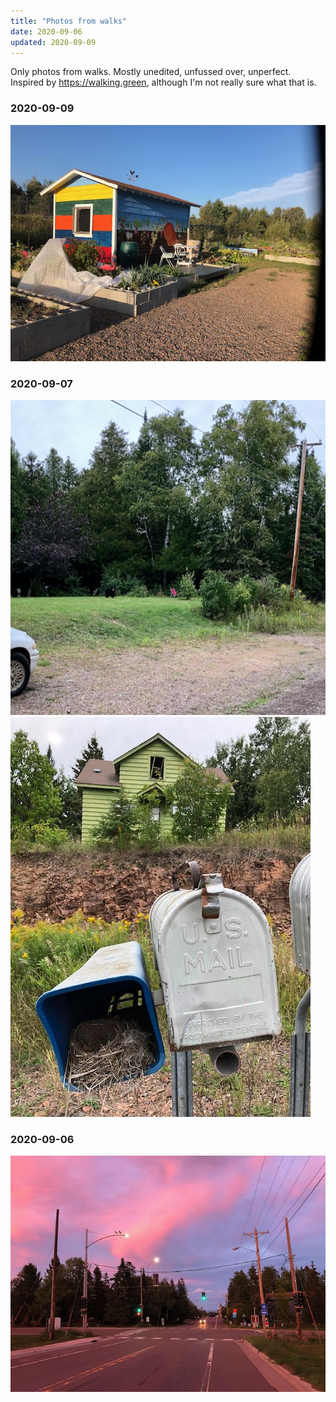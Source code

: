 ```yaml
---
title: "Photos from walks"
date: 2020-09-06
updated: 2020-09-09
---
```

Only photos from walks. Mostly unedited, unfussed over, unperfect.
Inspired by https://walking.green, although I'm not really sure what that is.

### 2020-09-09
![](20200909.jpg)

### 2020-09-07
![](20200907.jpg)
![](20200907_1.jpg)

### 2020-09-06
![](20200906.jpg)
